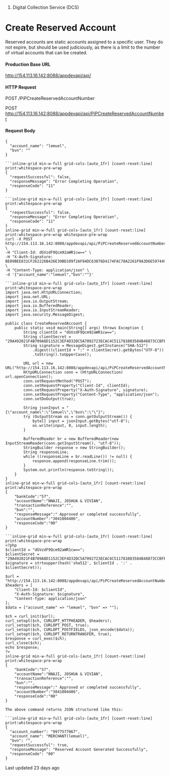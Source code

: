 1. Digital Collection Service (DCS)

# Create Reserved Account

Reserved accounts are static accounts assigned to a specific user. They do not expire, but should be used judiciously, as there is a limit to the number of virtual accounts that can be created.

#### Production Base URL

http://154.113.16.142:8088/appdevapi/api/

#### HTTP Request

POST /PiPCreateReservedAccountNumber

POST http://154.113.16.142:8088/appdevapi/api/PiPCreateReservedAccountNumber

#### Request Body

```inline-grid min-w-full grid-cols-[auto_1fr] [count-reset:line] print:whitespace-pre-wrap
{
  "account_name": "lemuel",
  "bvn": ""
}

```inline-grid min-w-full grid-cols-[auto_1fr] [count-reset:line] print:whitespace-pre-wrap
{
  "requestSuccessful": false,
  "responseMessage": "Error Completing Operation",
  "responseCode": "11"
}

```inline-grid min-w-full grid-cols-[auto_1fr] [count-reset:line] print:whitespace-pre-wrap
{
  "requestSuccessful": false,
  "responseMessage": "Error Completing Operation",
  "responseCode": "11"
}
inline-grid min-w-full grid-cols-[auto_1fr] [count-reset:line] print:whitespace-pre-wrap whitespace-pre-wrap
curl -X POST http://154.113.16.142:8088/appdevapi/api/PiPCreateReservedAccountNumber \
-H "Client-Id: dGVzdF9Qcm92aWR1cw==" \
-H "X-Auth-Signature: BE09BEE831CF262226B426E39BD109f2AF84DC63076D4174FAC78A2261F9A3D6E59744983B8326B69CDF2963FE314DFC89635CFA37A40596508DD6EAAB09402C7" \
-H "Content-Type: application/json" \
-d '{"account_name":"lemuel","bvn":""}'

```inline-grid min-w-full grid-cols-[auto_1fr] [count-reset:line] print:whitespace-pre-wrap
import java.net.HttpURLConnection;
import java.net.URL;
import java.io.OutputStream;
import java.io.BufferedReader;
import java.io.InputStreamReader;
import java.security.MessageDigest;

public class CreateReservedAccount {
    public static void main(String[] args) throws Exception {
        String clientId = "dGVzdF9Qcm92aWR1cw==";
        String clientSecret = "29A492021F4B709A8D1152C3EF4D32DC5A7092723ECAC4C511781003584B48873CCBFEBDEAE89CF22ED1CB1A836213549BC6638A3B563CA7FC009BEB3BC30CF8";
        String signature = MessageDigest.getInstance("SHA-512")
            .digest((clientId + ":" + clientSecret).getBytes("UTF-8"))
            .toString().toUpperCase();

        URL url = new URL("http://154.113.16.142:8088/appdevapi/api/PiPCreateReservedAccountNumber");
        HttpURLConnection conn = (HttpURLConnection) url.openConnection();
        conn.setRequestMethod("POST");
        conn.setRequestProperty("Client-Id", clientId);
        conn.setRequestProperty("X-Auth-Signature", signature);
        conn.setRequestProperty("Content-Type", "application/json");
        conn.setDoOutput(true);

        String jsonInput = "{\"account_name\":\"lemuel\",\"bvn\":\"\"}";
        try (OutputStream os = conn.getOutputStream()) {
            byte[] input = jsonInput.getBytes("utf-8");
            os.write(input, 0, input.length);
        }

        BufferedReader br = new BufferedReader(new InputStreamReader(conn.getInputStream(), "utf-8"));
        StringBuilder response = new StringBuilder();
        String responseLine;
        while ((responseLine = br.readLine()) != null) {
            response.append(responseLine.trim());
        }
        System.out.println(response.toString());
    }
}
inline-grid min-w-full grid-cols-[auto_1fr] [count-reset:line] print:whitespace-pre-wrap
{
    "bankCode":"57",
    "accountName":"NNAJI, JOSHUA & VIVIAN",
    "transactionReference":"",
    "bvn":"",
    "responseMessage":" Approved or completed successfully",
    "accountNumber":"3041004406",
    "responseCode":"00"
}

```inline-grid min-w-full grid-cols-[auto_1fr] [count-reset:line] print:whitespace-pre-wrap
<?php
$clientId = "dGVzdF9Qcm92aWR1cw==";
$clientSecret = "29A492021F4B709A8D1152C3EF4D32DC5A7092723ECAC4C511781003584B48873CCBFEBDEAE89CF22ED1CB1A836213549BC6638A3B563CA7FC009BEB3BC30CF8";
$signature = strtoupper(hash('sha512', $clientId . ':' . $clientSecret));

$url = "http://154.113.16.142:8088/appdevapi/api/PiPCreateReservedAccountNumber";
$headers = [
    "Client-Id: $clientId",
    "X-Auth-Signature: $signature",
    "Content-Type: application/json"
];
$data = ["account_name" => "lemuel", "bvn" => ""];

$ch = curl_init($url);
curl_setopt($ch, CURLOPT_HTTPHEADER, $headers);
curl_setopt($ch, CURLOPT_POST, true);
curl_setopt($ch, CURLOPT_POSTFIELDS, json_encode($data));
curl_setopt($ch, CURLOPT_RETURNTRANSFER, true);
$response = curl_exec($ch);
curl_close($ch);
echo $response;
?>
inline-grid min-w-full grid-cols-[auto_1fr] [count-reset:line] print:whitespace-pre-wrap
{
    "bankCode":"57",
    "accountName":"NNAJI, JOSHUA & VIVIAN",
    "transactionReference":"",
    "bvn":"",
    "responseMessage":" Approved or completed successfully",
    "accountNumber":"3041004406",
    "responseCode":"00"
}

The above command returns JSON structured like this:

```inline-grid min-w-full grid-cols-[auto_1fr] [count-reset:line] print:whitespace-pre-wrap
{
  "account_number": "9977577067",
  "account_name": "MERCHANT(lemuel)",
  "bvn": "",
  "requestSuccessful": true,
  "responseMessage": "Reserved Account Generated Successfully",
  "responseCode": "00"
}
```

Last updated 23 days ago